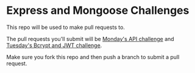 # Express and Mongoose Challenges 

This repo will be used to make pull requests to.

The pull requests you'll submit will be [Monday's API challenge](https://github.com/harrisonmalone/gentech-javascript/blob/master/challenges/03-16-mongoose.md) and [Tuesday's Bcrypt and JWT challenge](https://github.com/harrisonmalone/gentech-javascript/blob/master/challenges/03-17-bcrypt-jwts-local-storage.md).

Make sure you fork this repo and then push a branch to submit a pull request.